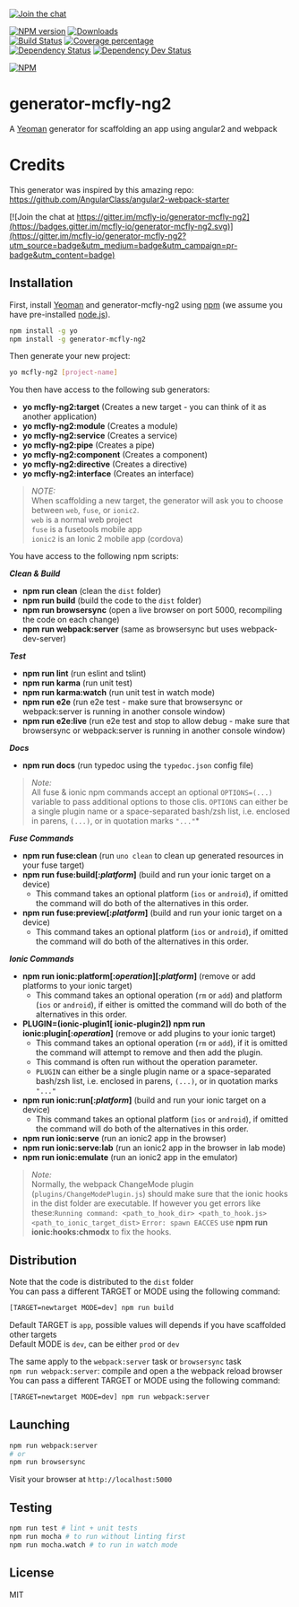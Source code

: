 [![Join the chat][gitter-image]][gitter-url]    

[![NPM version][npm-image]][npm-url] [![Downloads][downloads-image]][downloads-url]   
[![Build Status][travis-image]][travis-url] [![Coverage percentage][coveralls-image]][coveralls-url]    
[![Dependency Status][daviddm-image]][daviddm-url] [![Dependency Dev Status][daviddm-dev-image]][daviddm-dev-url]    

[![NPM][npm-nodei-image]][npm-nodei-url]

# generator-mcfly-ng2
A [Yeoman](http://yeoman.io) generator for scaffolding an app using angular2 and webpack

# Credits
This generator was inspired by this amazing repo: https://github.com/AngularClass/angular2-webpack-starter

[![Join the chat at https://gitter.im/mcfly-io/generator-mcfly-ng2](https://badges.gitter.im/mcfly-io/generator-mcfly-ng2.svg)](https://gitter.im/mcfly-io/generator-mcfly-ng2?utm_source=badge&utm_medium=badge&utm_campaign=pr-badge&utm_content=badge)

## Installation

First, install [Yeoman](http://yeoman.io) and generator-mcfly-ng2 using [npm](https://www.npmjs.com/) (we assume you have pre-installed [node.js](https://nodejs.org/)).

```bash
npm install -g yo
npm install -g generator-mcfly-ng2
```

Then generate your new project:

```bash
yo mcfly-ng2 [project-name]
```

You then have access to the following sub generators:
* **yo mcfly-ng2:target** (Creates a new target - you can think of it as another application)
* **yo mcfly-ng2:module** (Creates a module)
* **yo mcfly-ng2:service** (Creates a service)
* **yo mcfly-ng2:pipe** (Creates a pipe)
* **yo mcfly-ng2:component** (Creates a component)
* **yo mcfly-ng2:directive** (Creates a directive)
* **yo mcfly-ng2:interface** (Creates an interface)

> *NOTE:*    
> When scaffolding a new target, the generator will ask you to choose between `web`, `fuse`, or `ionic2`.    
> `web` is a normal web project    
> `fuse` is a fusetools mobile app    
> `ionic2` is an Ionic 2 mobile app (cordova)    

You have access to the following npm scripts:

***Clean & Build***
* **npm run clean** (clean the `dist` folder)
* **npm run build** (build the code to the `dist` folder)
* **npm run browsersync** (open a live browser on port 5000, recompiling the code on each change)
* **npm run webpack:server** (same as browsersync but uses webpack-dev-server)

***Test***
* **npm run lint** (run eslint and tslint)
* **npm run karma** (run unit test)
* **npm run karma:watch** (run unit test in watch mode)
* **npm run e2e** (run e2e test - make sure that browsersync or webpack:server is running in another console window) 
* **npm run e2e:live** (run e2e test and stop to allow debug - make sure that browsersync or webpack:server is running in another console window) 

***Docs***
* **npm run docs** (run typedoc using the `typedoc.json` config file)

>*Note:*    
> All fuse & ionic npm commands accept an optional `OPTIONS=(...)` variable to pass additional options to those clis. 
> `OPTIONS` can either be a single plugin name or a space-separated bash/zsh list, i.e. enclosed in parens, `(...)`, or in quotation marks `"..."`*

***Fuse Commands***
* **npm run fuse:clean** (run `uno clean` to clean up generated resources in your fuse target)
* **npm run fuse:build\[:*platform*\]** (build and run your ionic target on a device)
    - This command takes an optional platform (`ios` or `android`), if omitted the command will do both of the alternatives in this order.
* **npm run fuse:preview\[:*platform*\]** (build and run your ionic target on a device)
    - This command takes an optional platform (`ios` or `android`), if omitted the command will do both of the alternatives in this order.

***Ionic Commands***
* **npm run ionic:platform\[:*operation*\]\[:*platform*\]** (remove or add platforms to your ionic target)
    - This command takes an optional operation (`rm` or `add`) and platform (`ios` or `android`), if either is omitted the command will do both of the alternatives in this order.
* **PLUGIN=(ionic-plugin1[ ionic-plugin2]) npm run ionic:plugin\[:*operation*\]** (remove or add plugins to your ionic target)
    - This command takes an optional operation (`rm` or `add`), if it is omitted the command will attempt to remove and then add the plugin.
    - This command is often run without the operation parameter.
    - `PLUGIN` can either be a single plugin name or a space-separated bash/zsh list, i.e. enclosed in parens, `(...)`, or in quotation marks `"..."`
* **npm run ionic:run\[:*platform*\]** (build and run your ionic target on a device)
    - This command takes an optional platform (`ios` or `android`), if omitted the command will do both of the alternatives in this order.
* **npm run ionic:serve** (run an ionic2 app in the browser)
* **npm run ionic:serve:lab** (run an ionic2 app in the browser in lab mode)
* **npm run ionic:emulate** (run an ionic2 app in the emulator)

>*Note:*     
> Normally, the webpack ChangeMode plugin (`plugins/ChangeModePlugin.js`) should make sure that the ionic hooks in the dist folder are executable. 
> If however you get errors like these:`Running command: <path_to_hook_dir> <path_to_hook.js> <path_to_ionic_target_dist>` `Error: spawn EACCES`
> use **npm run ionic:hooks:chmodx** to fix the hooks.

## Distribution
Note that the code is distributed to the `dist` folder    
You can pass a different TARGET or MODE using the following command:

```sh
[TARGET=newtarget MODE=dev] npm run build
```

Default TARGET is `app`, possible values will depends if you have scaffolded other targets    
Default MODE is `dev`, can be either `prod` or `dev`    

The same apply to the `webpack:server` task or `browsersync` task    
`npm run webpack:server`:  compile and open a the webpack reload browser    
You can pass a different TARGET or MODE using the following command:    
```sh
[TARGET=newtarget MODE=dev] npm run webpack:server
```

## Launching
```sh
npm run webpack:server
# or
npm run browsersync
```
Visit your browser at `http://localhost:5000`

## Testing
```sh
npm run test # lint + unit tests
npm run mocha # to run without linting first
npm run mocha.watch # to run in watch mode
```

## License

MIT



[npm-image]: https://badge.fury.io/js/generator-mcfly-ng2.svg
[npm-url]: https://npmjs.org/package/generator-mcfly-ng2
[npm-nodei-image]: https://nodei.co/npm/generator-mcfly-ng2.png?downloads=false&downloadRank=false&stars=false
[npm-nodei-url]: https://nodei.co/npm/generator-mcfly-ng2
[downloads-image]: http://img.shields.io/npm/dm/generator-mcfly-ng2.svg
[downloads-url]: http://badge.fury.io/js/generator-mcfly-ng2
[travis-image]: https://travis-ci.org/mcfly-io/generator-mcfly-ng2.svg?branch=master
[travis-url]: https://travis-ci.org/mcfly-io/generator-mcfly-ng2
[daviddm-image]: https://david-dm.org/mcfly-io/generator-mcfly-ng2.svg?theme=shields.io
[daviddm-url]: https://david-dm.org/mcfly-io/generator-mcfly-ng2
[daviddm-dev-image]: https://david-dm.org/mcfly-io/generator-mcfly-ng2/dev-status.svg?theme=shields.io
[daviddm-dev-url]: https://david-dm.org/mcfly-io/generator-mcfly-ng2#info=devDependencies
[coveralls-image]: https://coveralls.io/repos/mcfly-io/generator-mcfly-ng2/badge.svg
[coveralls-url]: https://coveralls.io/r/mcfly-io/generator-mcfly-ng2
[gitter-image]: https://badges.gitter.im/Join%20Chat.svg
[gitter-url]: https://gitter.im/mcfly-io/generator-mcfly-ng2?utm_source=badge&utm_medium=badge&utm_campaign=pr-badge&utm_content=badge
